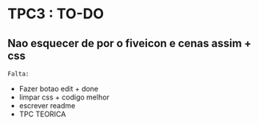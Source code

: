 <h1>TPC3 : TO-DO</h1>

<h2>Nao esquecer de por o fiveicon e cenas assim + css</h2>

<code>Falta:</code>

<ul>
<li>Fazer botao edit + done</li>
<li>limpar css + codigo melhor</li>
<li>escrever readme</li>
<li>TPC TEORICA </li>
</ul>
